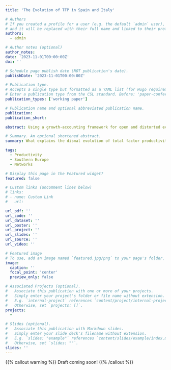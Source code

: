 ```yaml
---
title: 'The Evolution of TFP in Spain and Italy'

# Authors
# If you created a profile for a user (e.g. the default `admin` user), write the username (folder name) here
# and it will be replaced with their full name and linked to their profile.
authors:
  - admin

# Author notes (optional)
author_notes:
date: '2023-11-01T00:00:00Z'
doi: ''

# Schedule page publish date (NOT publication's date).
publishDate: '2023-11-01T00:00:00Z'

# Publication type.
# Accepts a single type but formatted as a YAML list (for Hugo requirements).
# Enter a publication type from the CSL standard. Before: 'paper-conference'
publication_types: ['working paper']

# Publication name and optional abbreviated publication name.
publication: 
publication_short: 

abstract: Using a growth-accounting framework for open and distorted economies with input-output linkages, **I document that the evolution of aggregate TFP in Spain has been less dismal than previously thought.**  This is because distortions introduce a downward bias in traditional measures of Spanish TFP based on Solow's residual. An unbiased measure of TFP—Hall's residual— reveals that _TFP in Spain started declining in 1995, not in 1988, and that it declined by 7, not 10, percentage points._ To understand what is driving the decline of aggregate TFP, **I decompose TFP into technical efficiency, domestic reallocation, and international trade.** _I find that the decline in Spanish TFP is mostly driven by declines in technical efficiency and negative reallocation effects._ International trade had a large, positive impact on TFP. _I show that despite declining TFP, welfare increased by 10 percentage points from 1995 to 2010. This is because Spanish households benefited from positive technological- and reallocation effects across the globe._ Results for Italy can be found in the paper.

# Summary. An optional shortened abstract.
summary: What explains the dismal evolution of total factor productivity (TFP) in Spain and Italy? And what are the welfare implications of such TFP declines?

tags:
  - Productivity
  - Southern Europe
  - Networks

# Display this page in the Featured widget?
featured: false

# Custom links (uncomment lines below)
# links:
# - name: Custom Link
#   url: 

url_pdf: ''
url_code: ''
url_dataset: ''
url_poster: ''
url_project: ''
url_slides: ''
url_source: ''
url_video: ''

# Featured image
# To use, add an image named `featured.jpg/png` to your page's folder.
image:
  caption: ''
  focal_point: 'center'
  preview_only: false

# Associated Projects (optional).
#   Associate this publication with one or more of your projects.
#   Simply enter your project's folder or file name without extension.
#   E.g. `internal-project` references `content/project/internal-project/index.md`.
#   Otherwise, set `projects: []`.
projects: 
  - 

# Slides (optional).
#   Associate this publication with Markdown slides.
#   Simply enter your slide deck's filename without extension.
#   E.g. `slides: "example"` references `content/slides/example/index.md`.
#   Otherwise, set `slides: ""`.
slides: ''
---
```


{{% callout warning %}}
Draft coming soon!
{{% /callout %}}



